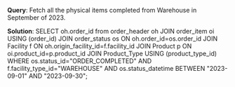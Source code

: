 **Query**: Fetch all the physical items completed from Warehouse in September of 2023.

**Solution**:
SELECT oh.order_id from order_header oh JOIN order_item oi USING (order_id) 
JOIN 
order_status os ON oh.order_id=os.order_id 
JOIN 
Facility f ON oh.origin_facility_id=f.facility_id 
JOIN 
Product p ON oi.product_id=p.product_id 
JOIN 
Product_Type USING (product_type_id) 
WHERE os.status_id="ORDER_COMPLETED" 
AND f.facility_type_id="WAREHOUSE" 
AND os.status_datetime BETWEEN "2023-09-01" AND "2023-09-30";


